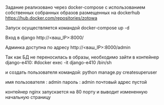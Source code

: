 Задание реализовано через docker-compose c использованием собственных собранных
образов размещенных на dockerhub https://hub.docker.com/repositories/zotowa

Запуск осуществляется командой docker-compose up -d

Вход в django http://<ваш_IP>:8000/

Админка доступна по адресу http://<ваш_IP>:8000/admin

Так как БД не переносилась в образы,
необходимо зайти в контейнер django-e410:
#docker exec -it django-e410 /bin/sh

и создать пользователя командой:
python manage.py createsuperuser

имя пользователя : admin
пароль : admin
почтовый адрес пустой

контейнер nginx запускается на 80 порту и выводит измененную начальную страницу     
